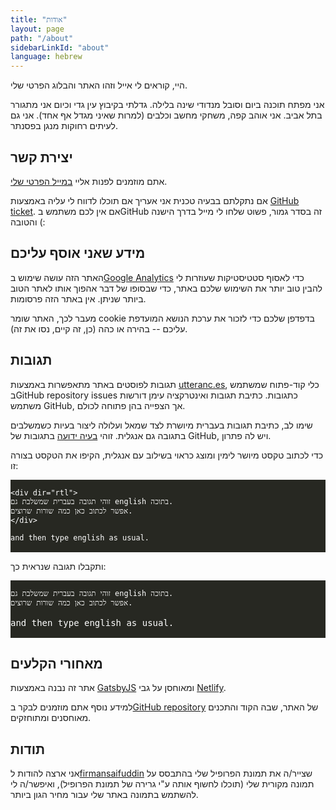 ```yaml
---
title: "אודות"
layout: page
path: "/about"
sidebarLinkId: "about"
language: hebrew
---
```


היי, קוראים לי אייל וזהו האתר והבלוג הפרטי שלי.

אני מפתח תוכנה ביום וסובל מנדודי שינה בלילה. גדלתי בקיבוץ עין גדי וכיום אני מתגורר בתל אביב.
אני אוהב קפה, משחקי מחשב וכלבים (למרות שאיני מגדל אף אחד). אני גם לעיתים רחוקות מנגן בפסנתר.

## יצירת קשר

אתם מוזמנים לפנות אליי [במייל הפרטי שלי](mailto:contact@eyalroth.com).

אם נתקלתם בבעיה טכנית אני אעריך אם תוכלו לדווח לי עליה באמצעות
[GitHub ticket](https://github.com/eyalroth/blog-gatsby/issues/new/choose).
אם אין לכם משתמש בGitHub זה בסדר גמור, פשוט שלחו לי מייל בדרך הישנה והטובה (:

## מידע שאני אוסף עליכם

האתר הזה עושה שימוש ב[Google Analytics](https://he.wikipedia.org/wiki/Google_Analytics)
כדי לאסוף סטטיסטיקות שעוזרות לי להבין טוב יותר את השימוש שלכם באתר, כדי שבסופו של דבר אהפוך אותו לאתר הטוב ביותר שניתן.
אין באתר הזה פרסומות.

מעבר לכך, האתר שומר cookie בדפדפן שלכם כדי לזכור את ערכת הנושא המועדפת עליכם --
בהירה או כהה (כן, זה קיים, נסו את זה).

## תגובות

תגובות לפוסטים באתר מתאפשרות באמצעות [utteranc.es](https://utteranc.es/),
כלי קוד-פתוח שמשתמש בGitHub repository issues כתגובות.
כתיבת תגובות ואינטרקציה עימן דורשות משתמש GitHub, אך הצפייה בהן פתוחה לכולם.

שימו לב, כתיבת תגובות בעברית מיושרת לצד שמאל ועלולה ליצור בעיות כשמשלבים בתגובה גם אנגלית.
זוהי [בעיה ידועה](https://github.com/dear-github/dear-github/issues/147)
 בתגובות של GitHub, ויש לה פתרון.

כדי לכתוב טקסט מיושר לימין ומוצג  כראוי בשילוב עם אנגלית, הקיפו את הטקסט בצורה זו:
<pre dir="ltr" align="left" style="background-color: rgba(39,40,34, 1); color: white;">
<code>
&lt;div dir="rtl"&gt;
זוהי תגובה בעברית שמשלבת גם english בתוכה.
אפשר לכתוב כאן כמה שורות שרוצים.
&lt;/div&gt;

and then type english as usual.
</code>
</pre>

ותקבלו תגובה שנראית כך:
<pre style="background-color: rgba(39,40,34, 1); color: white;">
<code>
זוהי תגובה בעברית שמשלבת גם english בתוכה.
אפשר לכתוב כאן כמה שורות שרוצים.
</code>
<div dir="ltr" align="left">and then type english as usual.</div>
</pre>

## מאחורי הקלעים

אתר זה נבנה באמצעות [GatsbyJS](https://github.com/gatsbyjs/gatsby)
ומאוחסן על גבי [Netlify](https://www.netlify.com/).

למידע נוסף אתם מוזמנים לבקר ב[GitHub repository](https://github.com/eyalroth/blog-gatsby) של האתר,
שבה הקוד והתכנים מאוחסנים ומתוחזקים.

## תודות

אני ארצה להודות ל[firmansaifuddin](https://www.fiverr.com/firmansaifuddin)
שצייר/ה את תמונת הפרופיל שלי בהתבסס על תמונה מקורית שלי (תוכלו לחשוף אותה ע"י גרירה של תמונת הפרופיל),
ואיפשר/ה לי להשתמש בתמונה באתר שלי עבור מחיר הגון ביותר.